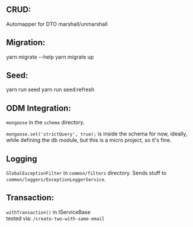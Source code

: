 ## CRUD:  
Automapper for DTO marshall/unmarshall

## Migration:  
yarn migrate --help 
yarn migrate up

## Seed:
yarn run seed
yarn run seed:refresh

## ODM Integration:
`mongoose` in the `schema` directory.

`mongoose.set('strictQuery', true);` is inside the schema for now, ideally, while defining the db module, but this is a micro project, so it's fine.

## Logging
`GlobalExceptionFilter` in `common/filters` directory.
Sends stuff to `common/loggers/ExceptionLoggerService`.


## Transaction: 
`withTransaction()` in IServiceBase  
tested via: `/create-two-with-same-email`

